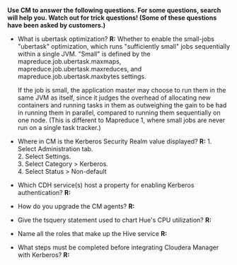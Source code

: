 **Use CM to answer the following questions. For some questions, search will help you. Watch out for trick questions! (Some of these questions have been asked by customers.)**

* What is ubertask optimization?
	**R:** Whether to enable the small-jobs "ubertask" optimization, which runs "sufficiently small" jobs sequentially within a single JVM. "Small" is defined by the mapreduce.job.ubertask.maxmaps, mapreduce.job.ubertask.maxreduces, and mapreduce.job.ubertask.maxbytes settings.

	If the job is small, the application master may choose to run them in the same JVM as itself, since it judges the overhead of allocating new containers and running tasks in them as outweighing the gain to be had in running them in parallel, compared to running them sequentially on one node. (This is different to Mapreduce 1, where small jobs are never run on a single task tracker.)

* Where in CM is the Kerberos Security Realm value displayed?
	**R:** 
		1. Select Administration tab.  
		2. Select Settings.  
		3. Select Category > Kerberos.  
		4. Select Status > Non-default  
* Which CDH service(s) host a property for enabling Kerberos authentication?
	**R:**
* How do you upgrade the CM agents?
	**R:**
* Give the tsquery statement used to chart Hue's CPU utilization?
	**R:**
* Name all the roles that make up the Hive service
	**R:**
* What steps must be completed before integrating Cloudera Manager with Kerberos?
	**R:**